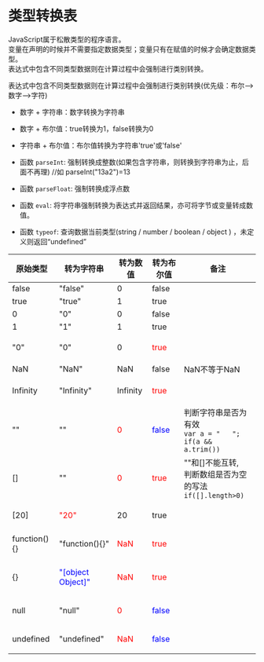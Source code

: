 ﻿
# 类型转换表
JavaScript属于松散类型的程序语言。  
变量在声明的时候并不需要指定数据类型；变量只有在赋值的时候才会确定数据类型。  
表达式中包含不同类型数据则在计算过程中会强制进行类别转换。  

表达式中包含不同类型数据则在计算过程中会强制进行类别转换(优先级：布尔-->数字-->字符)  
- 数字 + 字符串：数字转换为字符串
- 数字 + 布尔值：true转换为1，false转换为0
- 字符串 + 布尔值：布尔值转换为字符串'true'或'false'

- 函数 `parseInt`: 强制转换成整数(如果包含字符串，则转换到字符串为止，后面不再理) //如 parseInt("13a2")=13
- 函数 `parseFloat`: 强制转换成浮点数
- 函数 `eval`: 将字符串强制转换为表达式并返回结果，亦可将字节或变量转成数值。
- 函数 `typeof`: 查询数据当前类型(string / number / boolean / object ) ，未定义则返回“undefined”

原始类型	| 	转为字符串	 |	转为数值	| 	转为布尔值	                           |	备注
---	|-------------------|	---	|-----------------------------------|	 ---
false	| 	"false"	   |	0	| 	false	                           |	 
true	| 	"true"	  |	1	| 	true	                            |	 
0	| 	"0"	   |	0	| 	false	                           |	 
1	| 	"1"	     |	1	| 	true	                            |	 
"0"	| 	"0"	     |	0	| 	<p style="color:red">true</p>	   |	 
NaN	| 	"NaN"	  |	NaN	| 	false	                           |	NaN不等于NaN 
Infinity	| 	"Infinity"	     |	Infinity	| 	<p style="color:red">true</p>	   |	 
""	| 	""	       |	<p style="color:red">0</p>	| 	<p style="color:blue">false</p>	 |	判断字符串是否为有效<br/>`var a = "   ";`<br/>`if(a && a.trim())`
[]	| 	""	    |	<p style="color:red">0</p>	| 	<p style="color:red">true</p>	   |	""和[]不能互转,<br/>判断数组是否为空的写法<br/> `if([].length>0)`
[20]	| 	<p style="color:red">"20"</p>	   |	20	| 	true	                            |	 
function(){}	| 	"function(){}"	    |	<p style="color:red">NaN</p>	| 	<p style="color:red">true</p>	   |	 
{}	| 	<p style="color:blue">"[object Object]"</p>	 |	<p style="color:red">NaN</p>	| 	<p style="color:red">true</p>	   |	 
null	| 	"null"	      |	<p style="color:red">0</p>	| 	<p style="color:blue">false</p>	                           |	 
undefined	| 	"undefined"	    |	<p style="color:red">NaN</p>	| 	<p style="color:blue">false</p>	                           |	 



